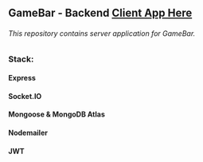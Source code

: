 ## GameBar - Backend [Client App Here](https://github.com/KacperM717/GameBarClient)
###### This repository contains server application for GameBar. 

### Stack:

#### Express

#### Socket.IO

#### Mongoose & MongoDB Atlas

#### Nodemailer

#### JWT
